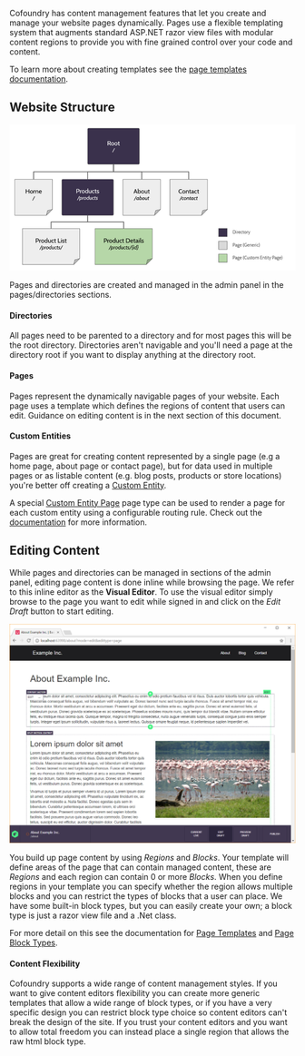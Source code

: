 ﻿Cofoundry has content management features that let you create and manage your website pages dynamically. Pages use a flexible templating system that augments standard ASP.NET razor view files with modular content regions to provide you with fine grained control over your code and content.

To learn more about creating templates see the [page templates documentation](Page-Templates).

## Website Structure

![Website structure](images/page-tree-diagram.png)

Pages and directories are created and managed in the admin panel in the pages/directories sections.

#### Directories

All pages need to be parented to a directory and for most pages this will be the root directory. Directories aren't navigable and you'll need a page at the directory root if you want to display anything at the directory root.

#### Pages

Pages represent the dynamically navigable pages of your website. Each page uses a template which defines the regions of content that users can edit. Guidance on editing content is in the next section of this document.

#### Custom Entities

Pages are great for creating content represented by a single page (e.g a home page, about page or contact page), but for data used in multiple pages or as listable content (e.g. blog posts, products or store locations) you're better off creating a [Custom Entity](Custom-Entities).

A special [Custom Entity Page](Custom-Entity-Pages) page type can be used to render a page for each custom entity using a configurable routing rule. Check out the [documentation](Custom-Entity-Pages) for more information.

## Editing Content

While pages and directories can be managed in sections of the admin panel, editing page content is done inline while browsing the page. We refer to this inline editor as the **Visual Editor**. To use the visual editor simply browse to the page you want to edit while signed in and click on the *Edit Draft* button to start editing.

![VisualEditor](images/visual-editor.png)

You build up page content by using *Regions* and *Blocks*. Your template will define areas of the page that can contain managed content, these are *Regions* and each region can contain 0 or more *Blocks*. 
When you define regions in your template you can specify whether the region allows multiple blocks and you can restrict the types of blocks that a user can place. We have some built-in block types, but you can easily create your own; a block type is just a razor view file and a .Net class.

For more detail on this see the documentation for [Page Templates](Page-Templates) and [Page Block Types](Page-Block-Types).

#### Content Flexibility

Cofoundry supports a wide range of content management styles. If you want to give content editors flexibility you can create more generic templates that allow a wide range of block types, or if you have a very specific design you can restrict block type choice so content editors can't break the design of the site. If you trust your content editors and you want to allow total freedom you can instead place a single region that allows the raw html block type.







